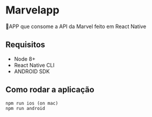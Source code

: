 # Marvelapp
📱APP que consome a API da Marvel feito em React Native


## Requisitos

* Node 8+
* React Native CLI
* ANDROID SDK

## Como rodar a aplicação

```
npm run ios (on mac)
npm run android
```
